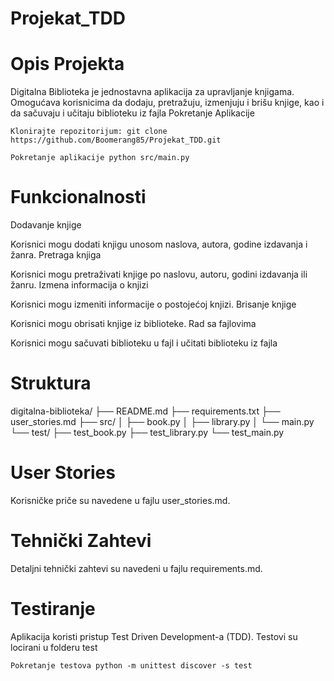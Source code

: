 # Projekat_TDD

# Opis Projekta

Digitalna Biblioteka je jednostavna aplikacija za upravljanje knjigama. Omogućava korisnicima da dodaju, pretražuju, izmenjuju i brišu knjige, kao i da sačuvaju i učitaju biblioteku iz fajla
Pokretanje Aplikacije

    Klonirajte repozitorijum: git clone https://github.com/Boomerang85/Projekat_TDD.git

    Pokretanje aplikacije python src/main.py

# Funkcionalnosti

Dodavanje knjige

Korisnici mogu dodati knjigu unosom naslova, autora, godine izdavanja i žanra. Pretraga knjiga

Korisnici mogu pretraživati knjige po naslovu, autoru, godini izdavanja ili žanru. Izmena informacija o knjizi

Korisnici mogu izmeniti informacije o postojećoj knjizi. Brisanje knjige

Korisnici mogu obrisati knjige iz biblioteke. Rad sa fajlovima

Korisnici mogu sačuvati biblioteku u fajl i učitati biblioteku iz fajla

# Struktura

digitalna-biblioteka/ ├── README.md ├── requirements.txt ├── user_stories.md ├── src/ │ ├── book.py │ ├── library.py │ └── main.py └── test/ ├── test_book.py ├── test_library.py └── test_main.py

# User Stories

Korisničke priče su navedene u fajlu user_stories.md.

# Tehnički Zahtevi

Detaljni tehnički zahtevi su navedeni u fajlu requirements.md.

# Testiranje

Aplikacija koristi pristup Test Driven Development-a (TDD). Testovi su locirani u folderu test

    Pokretanje testova python -m unittest discover -s test
